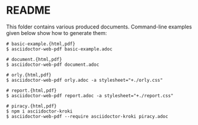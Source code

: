 # README

This folder contains various produced documents. Command-line examples given below show how to generate them:

```console
# basic-example.{html,pdf}
$ asciidoctor-web-pdf basic-example.adoc

# document.{html,pdf}
$ asciidoctor-web-pdf document.adoc

# orly.{html,pdf}
$ asciidoctor-web-pdf orly.adoc -a stylesheet="+./orly.css"

# report.{html,pdf}
$ asciidoctor-web-pdf report.adoc -a stylesheet="+./report.css"

# piracy.{html,pdf}
$ npm i asciidoctor-kroki
$ asciidoctor-web-pdf --require asciidoctor-kroki piracy.adoc 
```
